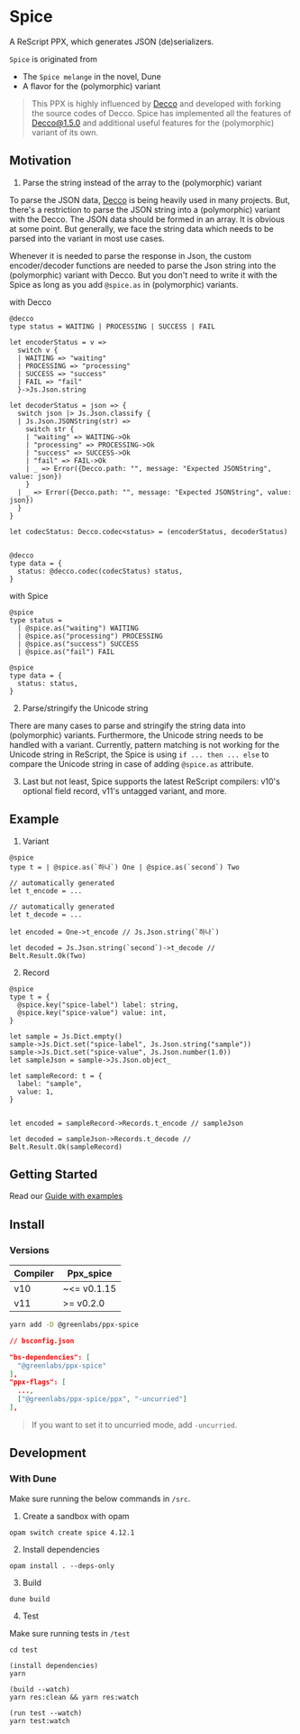 # Spice

A ReScript PPX, which generates JSON (de)serializers.

`Spice` is originated from

- The `Spice melange` in the novel, Dune
- A flavor for the (polymorphic) variant

> This PPX is highly influenced by [Decco](https://github.com/reasonml-labs/decco) and developed with forking the source codes of Decco. Spice has implemented all the features of Decco@1.5.0 and additional useful features for the (polymorphic) variant of its own.

## Motivation

1. Parse the string instead of the array to the (polymorphic) variant

To parse the JSON data, [Decco](https://github.com/reasonml-labs/decco) is being heavily used in many projects. But, there's a restriction to parse the JSON string into a (polymorphic) variant with the Decco. The JSON data should be formed in an array. It is obvious at some point. But generally, we face the string data which needs to be parsed into the variant in most use cases.

Whenever it is needed to parse the response in Json, the custom encoder/decoder functions are needed to parse the Json string into the (polymorphic) variant with Decco. But you don't need to write it with the Spice as long as you add `@spice.as` in (polymorphic) variants.

with Decco

```rescript
@decco
type status = WAITING | PROCESSING | SUCCESS | FAIL

let encoderStatus = v =>
  switch v {
  | WAITING => "waiting"
  | PROCESSING => "processing"
  | SUCCESS => "success"
  | FAIL => "fail"
  }->Js.Json.string

let decoderStatus = json => {
  switch json |> Js.Json.classify {
  | Js.Json.JSONString(str) =>
    switch str {
    | "waiting" => WAITING->Ok
    | "processing" => PROCESSING->Ok
    | "success" => SUCCESS->Ok
    | "fail" => FAIL->Ok
    | _ => Error({Decco.path: "", message: "Expected JSONString", value: json})
    }
  | _ => Error({Decco.path: "", message: "Expected JSONString", value: json})
  }
}

let codecStatus: Decco.codec<status> = (encoderStatus, decoderStatus)


@decco
type data = {
  status: @decco.codec(codecStatus) status,
}
```

with Spice

```rescript
@spice
type status =
  | @spice.as("waiting") WAITING
  | @spice.as("processing") PROCESSING
  | @spice.as("success") SUCCESS
  | @spice.as("fail") FAIL

@spice
type data = {
  status: status,
}
```

2. Parse/stringify the Unicode string

There are many cases to parse and stringify the string data into (polymorphic) variants. Furthermore, the Unicode string needs to be handled with a variant. Currently, pattern matching is not working for the Unicode string in ReScript, the Spice is using `if ... then ... else` to compare the Unicode string in case of adding `@spice.as` attribute.

3. Last but not least, Spice supports the latest ReScript compilers: v10's optional field record, v11's untagged variant, and more.

## Example

1. Variant

```rescript
@spice
type t = | @spice.as(`하나`) One | @spice.as(`second`) Two

// automatically generated
let t_encode = ...

// automatically generated
let t_decode = ...

let encoded = One->t_encode // Js.Json.string(`하나`)

let decoded = Js.Json.string(`second`)->t_decode // Belt.Result.Ok(Two)
```

2. Record

```rescript
@spice
type t = {
  @spice.key("spice-label") label: string,
  @spice.key("spice-value") value: int,
}

let sample = Js.Dict.empty()
sample->Js.Dict.set("spice-label", Js.Json.string("sample"))
sample->Js.Dict.set("spice-value", Js.Json.number(1.0))
let sampleJson = sample->Js.Json.object_

let sampleRecord: t = {
  label: "sample",
  value: 1,
}


let encoded = sampleRecord->Records.t_encode // sampleJson

let decoded = sampleJson->Records.t_decode // Belt.Result.Ok(sampleRecord)
```

## Getting Started

Read our [Guide with examples](docs/GUIDE.md)

## Install

### Versions

|Compiler|Ppx_spice  |
|--------|-----------|
|v10     |~<= v0.1.15|
|v11     |>= v0.2.0  |

```sh
yarn add -D @greenlabs/ppx-spice
```

```json
// bsconfig.json

"bs-dependencies": [
  "@greenlabs/ppx-spice"
],
"ppx-flags": [
  ...,
  ["@greenlabs/ppx-spice/ppx", "-uncurried"]
],
```

> If you want to set it to uncurried mode, add `-uncurried`.

## Development

### With Dune

Make sure running the below commands in `/src`.

1. Create a sandbox with opam

```
opam switch create spice 4.12.1
```

2. Install dependencies

```
opam install . --deps-only
```

3. Build

```
dune build
```

4. Test

Make sure running tests in `/test`

```
cd test

(install dependencies)
yarn

(build --watch)
yarn res:clean && yarn res:watch

(run test --watch)
yarn test:watch
```
